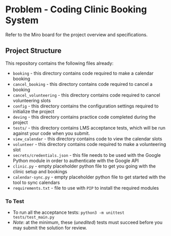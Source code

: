 # Problem - Coding Clinic Booking System

Refer to the Miro board for the project overview and specifications.

## Project Structure

This repository contains the following files already:


* `booking` - this directory contains code required to make a calendar booking
* `cancel_booking` - this directory contains code required to cancel a booking
* `cancel_volunteering` - this directory contains code required to cancel volunteering slots
* `config` - this directory contains the configuration settings required to initialize the project
* `deving` - this directory contains practice code completed during the project
* `tests/` - this directory contains LMS acceptance tests, which will be run against your code when you submit.
* `view_calendar` - this directory contains code to view the calendar slots
* `volunteer` - this directory contains code required to make a volunteering slot
* `secrets/credentials.json` - this file needs to be used with the Google Python module in order to authenticate with the Google API
* `clinic.py` - empty placeholder python file to get you going with the clinic setup and bookings
* `calendar-sync.py` - empty placeholder python file to get started with the tool to sync calendars
* `requirements.txt` - file to use with `PIP` to install the required modules

### To Test

* To run all the acceptance tests: `python3 -m unittest tests/test_main.py`
* _Note_: at the minimum, these (*unedited*) tests must succeed before you may submit the solution for review.
